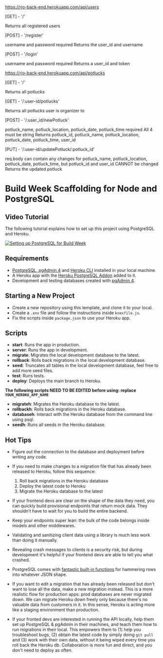 https://rjo-back-end.herokuapp.com/api/users

[GET] - '/'

Returns all registered users

[POST] - '/register'

username and password required
Returns the user_id and username

[POST] - '/login'

username and password required
Returns a user_id and token

https://rjo-back-end.herokuapp.com/api/potlucks

[GET] - '/'

Returns all potlucks

[GET] - '/:user-id/potlucks'

Returns all potlucks user is organizer to

[POST] - '/:user_id/newPotluck'

potluck_name, potluck_location, potluck_date, potluck_time required
All 4 must be string
Returns potluck_id, potluck_name, potluck_location, potluck_date, potluck_time, user_id

[PUT] - '/:user-id/updatePotluck/:potluck_id'

req.body can contain any changes for potluck_name, potluck_location, potluck_date, potluck_time, but potluck_id and user_id CANNOT be changed
Returns the updated potluck

# Build Week Scaffolding for Node and PostgreSQL

## Video Tutorial

The following tutorial explains how to set up this project using PostgreSQL and Heroku.

[![Setting up PostgreSQL for Build Week](https://img.youtube.com/vi/kTO_tf4L23I/maxresdefault.jpg)](https://www.youtube.com/watch?v=kTO_tf4L23I)

## Requirements

- [PostgreSQL, pgAdmin 4](https://www.postgresql.org/download/) and [Heroku CLI](https://devcenter.heroku.com/articles/heroku-cli) installed in your local machine.
- A Heroku app with the [Heroku PostgreSQL Addon](https://devcenter.heroku.com/articles/heroku-postgresql#provisioning-heroku-postgres) added to it.
- Development and testing databases created with [pgAdmin 4](https://www.pgadmin.org/docs/pgadmin4/4.29/database_dialog.html).

## Starting a New Project

- Create a new repository using this template, and clone it to your local.
- Create a `.env` file and follow the instructions inside `knexfile.js`.
- Fix the scripts inside `package.json` to use your Heroku app.

## Scripts

- **start**: Runs the app in production.
- **server**: Runs the app in development.
- **migrate**: Migrates the local development database to the latest.
- **rollback**: Rolls back migrations in the local development database.
- **seed**: Truncates all tables in the local development database, feel free to add more seed files.
- **test**: Runs tests.
- **deploy**: Deploys the main branch to Heroku.

**The following scripts NEED TO BE EDITED before using: replace `YOUR_HEROKU_APP_NAME`**

- **migrateh**: Migrates the Heroku database to the latest.
- **rollbackh**: Rolls back migrations in the Heroku database.
- **databaseh**: Interact with the Heroku database from the command line using psql.
- **seedh**: Runs all seeds in the Heroku database.

## Hot Tips

- Figure out the connection to the database and deployment before writing any code.

- If you need to make changes to a migration file that has already been released to Heroku, follow this sequence:

  1. Roll back migrations in the Heroku database
  2. Deploy the latest code to Heroku
  3. Migrate the Heroku database to the latest

- If your frontend devs are clear on the shape of the data they need, you can quickly build provisional endpoints that return mock data. They shouldn't have to wait for you to build the entire backend.

- Keep your endpoints super lean: the bulk of the code belongs inside models and other middlewares.

- Validating and sanitizing client data using a library is much less work than doing it manually.

- Revealing crash messages to clients is a security risk, but during development it's helpful if your frontend devs are able to tell you what crashed.

- PostgreSQL comes with [fantastic built-in functions](https://hashrocket.com/blog/posts/faster-json-generation-with-postgresql) for hammering rows into whatever JSON shape.

- If you want to edit a migration that has already been released but don't want to lose all the data, make a new migration instead. This is a more realistic flow for production apps: prod databases are never migrated down. We can migrate Heroku down freely only because there's no valuable data from customers in it. In this sense, Heroku is acting more like a staging environment than production.

- If your fronted devs are interested in running the API locally, help them set up PostgreSQL & pgAdmin in their machines, and teach them how to run migrations in their local. This empowers them to (1) help you troubleshoot bugs, (2) obtain the latest code by simply doing `git pull` and (3) work with their own data, without it being wiped every time you roll back the Heroku db. Collaboration is more fun and direct, and you don't need to deploy as often.
